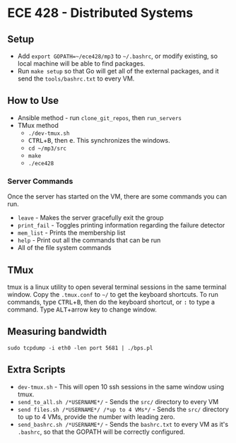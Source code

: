 # ECE 428 - Distributed Systems

## Setup
* Add `export GOPATH=~/ece428/mp3` to `~/.bashrc`, or modify existing, so local machine will be able to find packages.
* Run `make setup` so that Go will get all of the external packages, and it send the `tools/bashrc.txt` to every VM.

## How to Use
* Ansible method - run `clone_git_repos`, then `run_servers`
* TMux method
    * `./dev-tmux.sh`
    * <kbd>CTRL</kbd>+<kbd>B</kbd>, then <kbd>e</kbd>. This synchronizes the windows.
    * `cd ~/mp3/src`
    * `make`
    * `./ece428`

### Server Commands
Once the server has started on the VM, there are some commands you can run.
* `leave` - Makes the server gracefully exit the group
* `print_fail` - Toggles printing information regarding the failure detector
* `mem_list` - Prints the membership list
* `help` - Print out all the commands that can be run
* All of the file system commands

## TMux
tmux is a linux utility to open several terminal sessions in the same terminal window. Copy the `.tmux.conf` to `~/` to get the keyboard shortcuts. To run commands, type <kbd>CTRL</kbd>+<kbd>B</kbd>, then do the keyboard shortcut, or <kbd>:</kbd> to type a command. Type <kbd>ALT</kbd>+arrow key to change window.

## Measuring bandwidth

    sudo tcpdump -i eth0 -len port 5681 | ./bps.pl

## Extra Scripts
* `dev-tmux.sh` - This will open 10 ssh sessions in the same window using tmux.
* `send_to_all.sh /*USERNAME*/` - Sends the `src/` directory to every VM
* `send files.sh /*USERNAME*/ /*up to 4 VMs*/` - Sends the `src/` directory to up to 4 VMs, provide the number with leading zero.
* `send_bashrc.sh /*USERNAME*/` - Sends the `bashrc.txt` to every VM as it's `.bashrc`, so that the GOPATH will be correctly configured.
